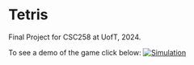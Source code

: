 # Tetris

Final Project for CSC258 at UofT, 2024. 

To see a demo of the game click below:
[![Simulation](https://youtu.be/3h_8-vMZnq8/1.jpg)](https://youtu.be/3h_8-vMZnq8)
